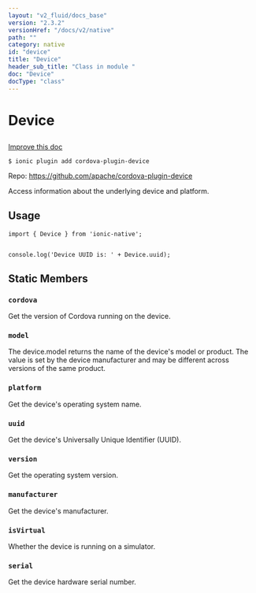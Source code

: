 ```yaml
---
layout: "v2_fluid/docs_base"
version: "2.3.2"
versionHref: "/docs/v2/native"
path: ""
category: native
id: "device"
title: "Device"
header_sub_title: "Class in module "
doc: "Device"
docType: "class"
---
```








<h1 class="api-title">
  
  Device
  

  

  </h1>

<a class="improve-v2-docs" href="http://github.com/driftyco/ionic-native/edit/master/src/plugins/device.ts#L2">
  Improve this doc
</a>



<!-- decorators -->





<pre><code>$ ionic plugin add cordova-plugin-device</code></pre>
<p>Repo:
  <a href="https://github.com/apache/cordova-plugin-device">
    https://github.com/apache/cordova-plugin-device
  </a>
</p>

<!-- description -->

<p>Access information about the underlying device and platform.</p>



<!-- if doc.decorators -->

<!-- @usage tag -->

<h2>Usage</h2>

<pre><code class="lang-typescript">import { Device } from &#39;ionic-native&#39;;


console.log(&#39;Device UUID is: &#39; + Device.uuid);
</code></pre>




<!-- @property tags -->


<h2>Static Members</h2>

<div id="cordova"></div>
<h3><code>cordova</code>
  
</h3>


Get the version of Cordova running on the device.










<div id="model"></div>
<h3><code>model</code>
  
</h3>


The device.model returns the name of the device's model or product. The value is set
by the device manufacturer and may be different across versions of the same product.










<div id="platform"></div>
<h3><code>platform</code>
  
</h3>


Get the device's operating system name.










<div id="uuid"></div>
<h3><code>uuid</code>
  
</h3>


Get the device's Universally Unique Identifier (UUID).










<div id="version"></div>
<h3><code>version</code>
  
</h3>


Get the operating system version.










<div id="manufacturer"></div>
<h3><code>manufacturer</code>
  
</h3>


Get the device's manufacturer.










<div id="isVirtual"></div>
<h3><code>isVirtual</code>
  
</h3>


Whether the device is running on a simulator.










<div id="serial"></div>
<h3><code>serial</code>
  
</h3>


Get the device hardware serial number.











<!-- methods on the class -->



<!-- other classes -->

<!-- end other classes -->

<!-- interfaces -->

<!-- end interfaces -->

<!-- related link --><!-- end content block -->


<!-- end body block -->

